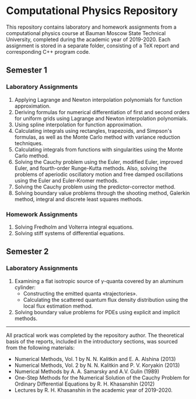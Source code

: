 # Computational Physics Repository

This repository contains laboratory and homework assignments from a computational physics course at Bauman Moscow State Technical University, completed during the academic year of 2019-2020. Each assignment is stored in a separate folder, consisting of a TeX report and corresponding C++ program code.

## Semester 1
### Laboratory Assignments

1. Applying Lagrange and Newton interpolation polynomials for function approximation.
2. Deriving formulas for numerical differentiation of first and second orders for uniform grids using Lagrange and Newton interpolation polynomials.
3. Using spline interpolation for function approximation.
4. Calculating integrals using rectangles, trapezoids, and Simpson's formulas, as well as the Monte Carlo method with variance reduction techniques.
5. Calculating integrals from functions with singularities using the Monte Carlo method.
6. Solving the Cauchy problem using the Euler, modified Euler, improved Euler, and fourth-order Runge-Kutta methods. Also, solving the problems of aperiodic oscillatory motion and free damped oscillations using the Euler and Euler-Kromer methods.
7. Solving the Cauchy problem using the predictor-corrector method.
8. Solving boundary value problems through the shooting method, Galerkin method, integral and discrete least squares methods.

### Homework Assignments

1. Solving Fredholm and Volterra integral equations.
2. Solving stiff systems of differential equations.

## Semester 2
### Laboratory Assignments

1. Examining a flat isotropic source of $\gamma$-quanta covered by an aluminum cylinder:
	- Constructing the emitted quanta «trajectories».
	- Calculating the scattered quantum flux density distribution using the local flux estimation method.
2. Solving boundary value problems for PDEs using explicit and implicit methods.

---

All practical work was completed by the repository author. The theoretical basis of the reports, included in the introductory sections, was sourced from the following materials:

- Numerical Methods, Vol. 1 by N. N. Kalitkin and E. A. Alshina (2013)
- Numerical Methods, Vol. 2 by N. N. Kalitkin and P. V. Koryakin (2013)
- Numerical Methods by A. A. Samarsky and A.V. Gulin (1989)
- One-Step Methods for the Numerical Solution of the Cauchy Problem for Ordinary Differential Equations by R. H. Khasanshin (2012)
- Lectures by R. H. Khasanshin in the academic year of 2019-2020.
